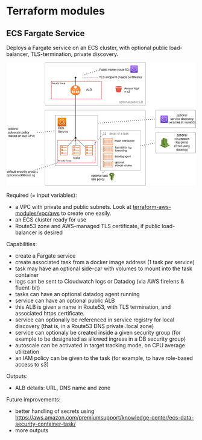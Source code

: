 # Terraform modules

## ECS Fargate Service

Deploys a Fargate service on an ECS cluster, with optional public load-balancer, TLS-termination, private discovery.

![architecture](ECS_fargate_service_architecture.png)


Required (= input variables):
- a VPC with private and public subnets. Look at [terraform-aws-modules/vpc/aws](https://github.com/terraform-aws-modules/terraform-aws-vpc) to create one easily.
- an ECS cluster ready for use
- Route53 zone and AWS-managed TLS certificate, if public load-balancer is desired


Capabilities:
- create a Fargate service
- create associated task from a docker image address (1 task per service)
- task may have an optional side-car with volumes to mount into the task container
- logs can be sent to Cloudwatch logs or Datadog (via AWS firelens & fluent-bit)
- tasks can have an optional datadog agent running
- service can have an optional public ALB
- this ALB is given a name in Route53, with TLS termination, and associated https certificate.
- service can optionally be referenced in service registry for local discovery (that is, in a Route53 DNS private .local zone)
- service can optionaly be created inside a given security group (for example to be designated as allowed ingress in a DB security group)
- autoscale can be activated in target tracking mode, on CPU average utilization
- an IAM policy can be given to the task (for example, to have role-based access to s3)



Outputs:
- ALB details: URL, DNS name and zone


Future improvements:
- better handling of secrets using https://aws.amazon.com/premiumsupport/knowledge-center/ecs-data-security-container-task/ 
- more outputs
